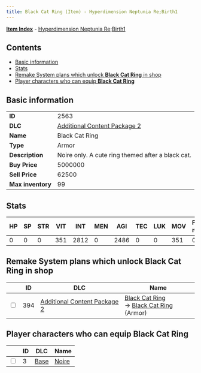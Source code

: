 ```yaml
---
title: Black Cat Ring (Item) - Hyperdimension Neptunia Re;Birth1
---
```


[**Item Index**](/neptunia/rb1/item/index.html) - [Hyperdimension Neptunia Re;Birth1](/neptunia/rb1)

## Contents

- [Basic information](#basic-information)
- [Stats](#stats)
- [Remake System plans which unlock **Black Cat Ring** in shop](#remake-system-plans-which-unlock-black-cat-ring-in-shop)
- [Player characters who can equip **Black Cat Ring**](#player-characters-who-can-equip-black-cat-ring)
## Basic information

|   |   |
| -- | -- |
| **ID** | 2563 |
| **DLC** | [Additional Content Package 2](/neptunia/rb1/dlc/11-pack2.html) |
| **Name** | Black Cat Ring |
| **Type** | Armor |
| **Description** | Noire only. A cute ring themed after a black cat. |
| **Buy Price** | 5000000 |
| **Sell Price** | 62500 |
| **Max inventory** | 99 |


## Stats

| HP | SP | STR | VIT | INT | MEN | AGI | TEC | LUK | MOV | Fire res. | Ice res. | Wind res. | Lightning res. |
| -- | -- | --- | --- | --- | --- | --- | --- | --- | --- | --------- | -------- | --------- | -------------- |
| 0 | 0 | 0 | 351 | 2812 | 0 | 2486 | 0 | 0 | 351 | 0 | 0 | 0 | 0 |


## Remake System plans which unlock **Black Cat Ring** in shop

|    | ID | DLC | Name |
| -- | -- | --- | ---- |
| <input type="checkbox" id="rb1-remake-11-394" class="trackbox" /> | 394 | [Additional Content Package 2](/neptunia/rb1/dlc/11-pack2.html) | [Black Cat Ring](/neptunia/rb1/remake/11-394-black-cat-ring.html)<br /> → [Black Cat Ring](/neptunia/rb1/item/11-2563-black-cat-ring.html) (Armor) |


## Player characters who can equip **Black Cat Ring**

|    | ID | DLC | Name |
| -- | -- | --- | ---- |
| <input type="checkbox" id="rb1-player-1-3" class="trackbox" /> | 3 | [Base](/neptunia/rb1/dlc/1-base.html) | [Noire](/neptunia/rb1/player/1-3-noire.html) |
